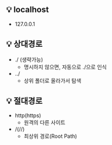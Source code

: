 ## 💡 localhost
  - 127.0.0.1

## 💡 상대경로
- ./ (생략가능)
  - 명시하지 않으면, 자동으로 ./으로 인식
- ../
  - 상위 폴더로 올라가서 탐색

## 💡 절대경로
- http(https)
  - 원격의 다른 사이트
- /(//)
  - 최상위 경로(Root Path)
